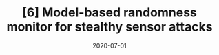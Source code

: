 ---
title: "[6] Model-based randomness monitor for stealthy sensor attacks"
collection: publications
detail: "enabled"
# permalink: /publication/RandomnessMonitor-ACC20
# excerpt: 'This paper is about the number 3. The number 4 is left for future work.'
outlink: 'https://paulbonczek.github.io/projects/ACC2020/'
date: 2020-07-01
venue: '2020 American Control Conference (ACC)'
paperurl: '/files/pdf/publications/Model-based_Randomness_Monitor_for_Stealthy_Sensor_Attacks.pdf'
link: 'https://ieeexplore.ieee.org/abstract/document/9147412'
citation: 'Bonczek, P.J., <strong>Gao, S.</strong> and Bezzo, N., 2020, July. Model-based randomness monitor for stealthy sensor attacks. In 2020 American Control Conference (<strong>ACC</strong>) (pp. 2036-2042). IEEE.'
order_number: 30
---